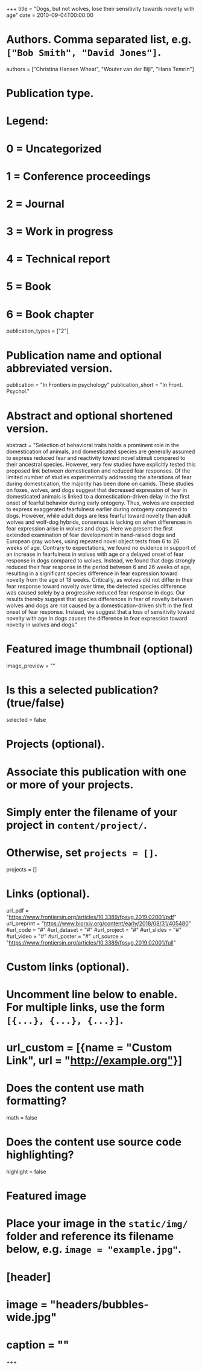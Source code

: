 +++
title = "Dogs, but not wolves, lose their sensitivity towards novelty with age"
date = 2010-09-04T00:00:00

# Authors. Comma separated list, e.g. `["Bob Smith", "David Jones"]`.
authors = ["Christina Hansen Wheat", "Wouter van der Bijl", "Hans Temrin"]

# Publication type.
# Legend:
# 0 = Uncategorized
# 1 = Conference proceedings
# 2 = Journal
# 3 = Work in progress
# 4 = Technical report
# 5 = Book
# 6 = Book chapter
publication_types = ["2"]

# Publication name and optional abbreviated version.
publication = "In Frontiers in psychology"
publication_short =  "In Front. Psychol."

# Abstract and optional shortened version.
abstract = "Selection of behavioral traits holds a prominent role in the domestication of animals, and domesticated species are generally assumed to express reduced fear and reactivity toward novel stimuli compared to their ancestral species. However, very few studies have explicitly tested this proposed link between domestication and reduced fear responses. Of the limited number of studies experimentally addressing the alterations of fear during domestication, the majority has been done on canids. These studies on foxes, wolves, and dogs suggest that decreased expression of fear in domesticated animals is linked to a domestication-driven delay in the first onset of fearful behavior during early ontogeny. Thus, wolves are expected to express exaggerated fearfulness earlier during ontogeny compared to dogs. However, while adult dogs are less fearful toward novelty than adult wolves and wolf-dog hybrids, consensus is lacking on when differences in fear expression arise in wolves and dogs. Here we present the first extended examination of fear development in hand-raised dogs and European gray wolves, using repeated novel object tests from 6 to 26 weeks of age. Contrary to expectations, we found no evidence in support of an increase in fearfulness in wolves with age or a delayed onset of fear response in dogs compared to wolves. Instead, we found that dogs strongly reduced their fear response in the period between 6 and 26 weeks of age, resulting in a significant species difference in fear expression toward novelty from the age of 18 weeks. Critically, as wolves did not differ in their fear response toward novelty over time, the detected species difference was caused solely by a progressive reduced fear response in dogs. Our results thereby suggest that species differences in fear of novelty between wolves and dogs are not caused by a domestication-driven shift in the first onset of fear response. Instead, we suggest that a loss of sensitivity toward novelty with age in dogs causes the difference in fear expression toward novelty in wolves and dogs."

# Featured image thumbnail (optional)
image_preview = ""

# Is this a selected publication? (true/false)
selected = false

# Projects (optional).
#   Associate this publication with one or more of your projects.
#   Simply enter the filename of your project in `content/project/`.
#   Otherwise, set `projects = []`.
projects = []

# Links (optional).
url_pdf = "https://www.frontiersin.org/articles/10.3389/fpsyg.2019.02001/pdf"
url_preprint = "https://www.biorxiv.org/content/early/2018/08/31/405480"
#url_code = "#"
#url_dataset = "#"
#url_project = "#"
#url_slides = "#"
#url_video = "#"
#url_poster = "#"
url_source = "https://www.frontiersin.org/articles/10.3389/fpsyg.2019.02001/full"

# Custom links (optional).
#   Uncomment line below to enable. For multiple links, use the form `[{...}, {...}, {...}]`.
# url_custom = [{name = "Custom Link", url = "http://example.org"}]

# Does the content use math formatting?
math = false

# Does the content use source code highlighting?
highlight = false

# Featured image
# Place your image in the `static/img/` folder and reference its filename below, e.g. `image = "example.jpg"`.
# [header]
# image = "headers/bubbles-wide.jpg"
# caption = ""

+++

